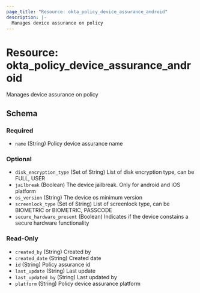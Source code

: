 ```yaml
---
page_title: "Resource: okta_policy_device_assurance_android"
description: |-
  Manages device assurance on policy
---
```


# Resource: okta_policy_device_assurance_android

Manages device assurance on policy

<!-- schema generated by tfplugindocs -->

## Schema

### Required

- `name` (String) Policy device assurance name

### Optional

- `disk_encryption_type` (Set of String) List of disk encryption type, can be FULL, USER
- `jailbreak` (Boolean) The device jailbreak. Only for android and iOS platform
- `os_version` (String) The device os minimum version
- `screenlock_type` (Set of String) List of screenlock type, can be BIOMETRIC or BIOMETRIC, PASSCODE
- `secure_hardware_present` (Boolean) Indicates if the device constains a secure hardware functionality

### Read-Only

- `created_by` (String) Created by
- `created_date` (String) Created date
- `id` (String) Policy assurance id
- `last_update` (String) Last update
- `last_updated_by` (String) Last updated by
- `platform` (String) Policy device assurance platform
